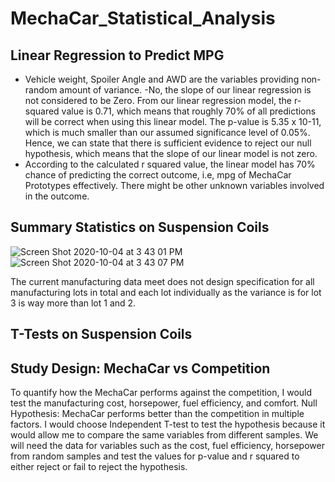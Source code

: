 # MechaCar_Statistical_Analysis


## Linear Regression to Predict MPG
  - Vehicle weight, Spoiler Angle and AWD are the variables providing non-random amount of variance.
  -No, the slope of our linear regression is not considered to be Zero. From our linear regression model, the r-squared value is 0.71, which means that roughly 70% of all predictions will be correct when using this linear model. The p-value is 5.35 x 10-11, which is much smaller than our assumed significance level of 0.05%. Hence, we can state that there is sufficient evidence to reject our null hypothesis, which means that the slope of our linear model is not zero.
 - According to the calculated r squared value, the linear model has 70% chance of predicting the correct outcome, i.e, mpg of MechaCar Prototypes effectively. There might be other unknown variables involved in the outcome.


## Summary Statistics on Suspension Coils
![Screen Shot 2020-10-04 at 3 43 01 PM](https://user-images.githubusercontent.com/67085043/95027261-28266300-0665-11eb-9152-3264ff353fb9.png)
![Screen Shot 2020-10-04 at 3 43 07 PM](https://user-images.githubusercontent.com/67085043/95027258-265c9f80-0665-11eb-8fe2-33ffb860025a.png)

The current manufacturing data meet does not design specification for all manufacturing lots in total and each lot individually as the variance is for lot 3 is way more than lot 1 and 2. 

## T-Tests on Suspension Coils




## Study Design: MechaCar vs Competition
  To quantify how the MechaCar performs against the competition, I would test the manufacturing cost, horsepower, fuel efficiency, and comfort. 
  Null Hypothesis: MechaCar performs better than the competition in multiple factors.
  I would choose Independent T-test to test the hypothesis because it would allow me to compare the same variables from different samples.
  We will need the data for variables such as the cost, fuel efficiency, horsepower from random samples and test the values for p-value and r squared to either reject or fail to reject the hypothesis.
  
  
